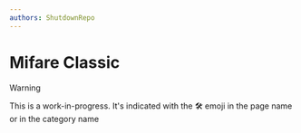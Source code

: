 ```yaml
---
authors: ShutdownRepo
---
```


# Mifare Classic

> [!WARNING]
> This is a work-in-progress. It's indicated with the 🛠️ emoji in the page name or in the category name



